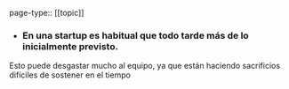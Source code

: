 page-type:: [[topic]]
- ### En una startup es habitual que todo tarde más de lo inicialmente previsto.

Esto puede desgastar mucho al equipo, ya que están haciendo sacrificios difíciles de sostener en el tiempo


